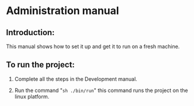 # Administration manual


## Introduction:
  This manual shows how to set it up and get it to run  on
a fresh machine.

## To run the project:

1. Complete all the steps in the Development manual.

2. Run the command "`sh ./bin/run`" this command runs the project on the linux platform. 



